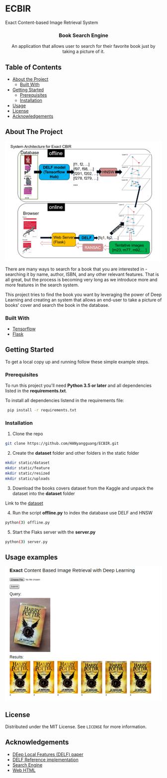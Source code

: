 # ECBIR
Exact Content-based Image Retrieval System
<h3 align="center">Book Search Engine</h3>
<p align="center">
    An application that allows user to search for their favorite book just by taking a picture of it.
</p>

<!-- TABLE OF CONTENTS -->
## Table of Contents

* [About the Project](#about-the-project)
  * [Built With](#built-with)
* [Getting Started](#getting-started)
  * [Prerequisites](#prerequisites)
  * [Installation](#installation)
* [Usage](#usage)
* [License](#license)
* [Acknowledgements](#acknowledgements)

<!-- ABOUT THE PROJECT -->
## About The Project

<p align="center">
<img src="/demo/ECBIR.jpg"></img>
</p>

There are many ways to search for a book that you are interested in -  searching it by name, author, ISBN, and any other relevant features. That is all great, but the process is becoming very long as we introduce more and more features in the search system. 

This project tries to find the book you want by leveraging the power of Deep Learning and creating an system that allows an end-user to take a picture of books' cover and search the book in the database. 

### Built With
* [Tensorflow](https://www.tensorflow.org/)
* [Flask](https://www.palletsprojects.com/p/flask/)


<!-- GETTING STARTED -->
## Getting Started

To get a local copy up and running follow these simple example steps.

### Prerequisites

To run this project you'll need **Python 3.5 or later** and all dependencies listed in the **requirements.txt**. 

To install all dependencies listend in the requirements file:

```sh
 pip install -r requirements.txt 
```

### Installation

1. Clone the repo
```sh
git clone https://github.com/HANyangguang/ECBIR.git
```
2. Create the **dataset** folder and other folders in the static folder
```sh
mkdir static/dataset
mkdir static/feature
mkdir static/resized
mkdir static/uploads
```
3. Download the books covers dataset from the Kaggle and unpack the dataset into the **dataset** folder

Link to the [dataset](https://www.kaggle.com/lukaanicin/book-covers-dataset)

4. Run the script **offline.py** to index the database use DELF and HNSW
```sh
python(3) offline.py
```
5. Start the Flaks server with the **server.py**
```sh
python(3) server.py
```

<!-- USAGE EXAMPLES -->
## Usage examples

<p align="center"> 
   <img src="/demo/ECBIRdemo.png" alt="Example Image" width="550">
</p>

<!-- LICENSE -->
## License
Distributed under the MIT License. See `LICENSE` for more information.

<!-- ACKNOWLEDGEMENTS -->
## Acknowledgements
* [DEep Local Features (DELF) paper](https://arxiv.org/pdf/1612.06321.pdf)
* [DELF Reference implementation](https://www.dlology.com/blog/easy-landmark-image-recognition-with-tensorflow-hub-delf-module/)
* [Search Engine](https://github.com/lucko515/search-book-by-cover-server)
* [Web HTML](https://github.com/matsui528/sis)